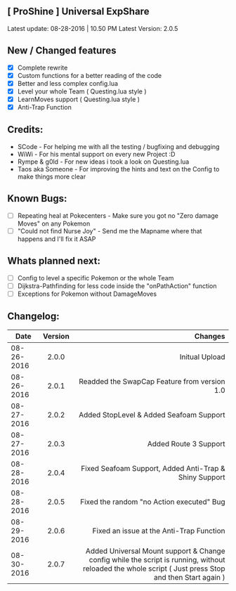## [ ProShine ] Universal ExpShare
Latest update: 08-28-2016 | 10.50 PM
Latest Version: 2.0.5

## New / Changed features
- [x] Complete rewrite
- [x] Custom functions for a better reading of the code
- [x] Better and less complex config.lua
- [x] Level your whole Team ( Questing.lua style )
- [x] LearnMoves support ( Questing.lua style )
- [x] Anti-Trap Function

## Credits:
- SCode - For helping me with all the testing / bugfixing and debugging
- WiWi - For his mental support on every new Project :D
- Rympe & g0ld - For new ideas i took a look on Questing.lua
- Taos aka Someone - For improving the hints and text on the Config to make things more clear

## Known Bugs:
- [ ] Repeating heal at Pokecenters - Make sure you got no "Zero damage Moves" on any Pokemon
- [ ] "Could not find Nurse Joy" - Send me the Mapname where that happens and I'll fix it ASAP

## Whats planned next:
- [ ] Config to level a specific Pokemon or the whole Team
- [ ] Dijkstra-Pathfinding for less code inside the "onPathAction" function
- [ ] Exceptions for Pokemon without DamageMoves

## Changelog:
| Date          | Version       | Changes                                                     |
| ------------- |:-------------:| -----------------------------------------------------------:|
| 08-26-2016    | 2.0.0         | Initual Upload                                              |
| 08-26-2016    | 2.0.1         | Readded the SwapCap Feature from version 1.0                |
| 08-27-2016    | 2.0.2         | Added StopLevel & Added Seafoam Support                     |
| 08-27-2016    | 2.0.3         | Added Route 3 Support                                       |
| 08-28-2016    | 2.0.4         | Fixed Seafoam Support, Added Anti-Trap & Shiny Support      |
| 08-28-2016    | 2.0.5         | Fixed the random "no Action executed" Bug                   |
| 08-29-2016    | 2.0.6         | Fixed an issue at the Anti-Trap Function                    |
| 08-30-2016    | 2.0.7         | Added Universal Mount support & Change config while the script is running, without reloaded the whole script ( Just press Stop and then Start again )                               |